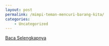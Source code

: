```yaml
---
layout: post
permalink: /mimpi-teman-mencuri-barang-kita/
categories:
    - Uncategorized
---
```


[Baca Selengkapnya](/03)